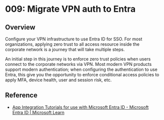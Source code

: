 # 009: Migrate VPN auth to Entra

## Overview

Configure your VPN infrastructure to use Entra ID for SSO. For most organizations, applying zero trust to all access resource inside the corporate network is a journey that will take multiple steps.

An initial step in this journey is to enforce zero trust policies when users connect to the corporate networks via VPN. Most modern VPN products support modern authentication; when configuring the authentication to use Entra, this give you the opportunity to enforce conditional access policies to apply MFA, device health, user and session risk, etc. 



## Reference

* [App Integration Tutorials for use with Microsoft Entra ID - Microsoft Entra ID | Microsoft Learn](https://learn.microsoft.com/entra/identity/saas-apps/tutorial-list)
